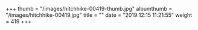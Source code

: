 +++
thumb = "/images/hitchhike-00419-thumb.jpg"
albumthumb = "/images/hitchhike-00419.jpg"
title = ""
date = "2019:12:15 11:21:55"
weight = 419
+++
